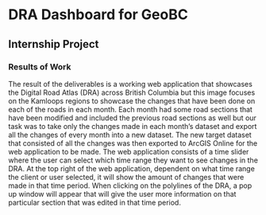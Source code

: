 # DRA Dashboard for GeoBC

## Internship Project



### Results of Work 
The result of the deliverables is a working web application that showcases the Digital Road Atlas (DRA) across British Columbia but this image focuses on the Kamloops regions to showcase the changes that have been done on each of the roads in each month. Each month had some road sections that have been modified and included the previous road sections as well but our task was to take only the changes made in each month’s dataset and export all the changes of every month into a new dataset. The new target dataset that consisted of all the changes was then exported to ArcGIS Online for the web application to be made. The web application consists of a time slider where the user can select which time range they want to see changes in the DRA. At the top right of the web application, dependent on what time range the client or user selected, it will show the amount of changes that were made in that time period. When clicking on the polylines of the DRA, a pop up window will appear that will give the user more information on that particular section that was edited in that time period. 
